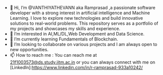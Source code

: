 - 👋 Hi, I’m @VANTHIYATHEVANN aka Ramprasad ,a passionate software developer with a strong interest in artificial intelligence and Machine Learning. I love to explore new technologies and build innovative solutions to real-world problems. This repository serves as a portfolio of my projects and showcases my skills and experience.
- 👀 I’m interested in AI,ML/DL,Web Development and Data Science.  
- 🌱 I’m currently learning Fundamentals of Blockchain.
- 💞️ I’m looking to collaborate on various projects and I am always open to new opportunities.
- 📫 How to reach me : You can reach me at 21f1003573@ds.study.iitm.ac.in or you can always connect with me on [Linkedln]:https://www.linkedin.com/in/r-ramprasad-933a10242/

<!---
VANTHIYATHEVANN/VANTHIYATHEVANN is a ✨ special ✨ repository because its `README.md` (this file) appears on your GitHub profile.
You can click the Preview link to take a look at your changes.
--->
